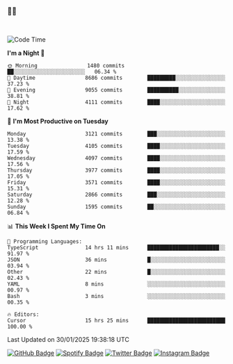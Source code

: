 ### 🤙🍺

<!-- <a href="https://github-readme-stats.vercel.app/api?username=hzak2xx&count_private=true&show_icons=true&theme=dracula">
  <img align="center" src="https://github-readme-stats.vercel.app/api?username=hzak2xx&count_private=true&show_icons=true&theme=dracula" />
</a>
</br> -->
</br>

<!--START_SECTION:waka-->
![Code Time](http://img.shields.io/badge/Code%20Time-3%2C712%20hrs%209%20mins-blue)

**I'm a Night 🦉** 

```text
🌞 Morning                1480 commits        ██░░░░░░░░░░░░░░░░░░░░░░░   06.34 % 
🌆 Daytime                8686 commits        █████████░░░░░░░░░░░░░░░░   37.23 % 
🌃 Evening                9055 commits        ██████████░░░░░░░░░░░░░░░   38.81 % 
🌙 Night                  4111 commits        ████░░░░░░░░░░░░░░░░░░░░░   17.62 % 
```
📅 **I'm Most Productive on Tuesday** 

```text
Monday                   3121 commits        ███░░░░░░░░░░░░░░░░░░░░░░   13.38 % 
Tuesday                  4105 commits        ████░░░░░░░░░░░░░░░░░░░░░   17.59 % 
Wednesday                4097 commits        ████░░░░░░░░░░░░░░░░░░░░░   17.56 % 
Thursday                 3977 commits        ████░░░░░░░░░░░░░░░░░░░░░   17.05 % 
Friday                   3571 commits        ████░░░░░░░░░░░░░░░░░░░░░   15.31 % 
Saturday                 2866 commits        ███░░░░░░░░░░░░░░░░░░░░░░   12.28 % 
Sunday                   1595 commits        ██░░░░░░░░░░░░░░░░░░░░░░░   06.84 % 
```


📊 **This Week I Spent My Time On** 

```text
💬 Programming Languages: 
TypeScript               14 hrs 11 mins      ███████████████████████░░   91.97 % 
JSON                     36 mins             █░░░░░░░░░░░░░░░░░░░░░░░░   03.94 % 
Other                    22 mins             █░░░░░░░░░░░░░░░░░░░░░░░░   02.43 % 
YAML                     8 mins              ░░░░░░░░░░░░░░░░░░░░░░░░░   00.97 % 
Bash                     3 mins              ░░░░░░░░░░░░░░░░░░░░░░░░░   00.35 % 

🔥 Editors: 
Cursor                   15 hrs 25 mins      █████████████████████████   100.00 % 
```


 Last Updated on 30/01/2025 19:38:18 UTC
<!--END_SECTION:waka-->

[![GitHub Badge](https://img.shields.io/badge/GitHub-100000?style=for-the-badge&logo=github&logoColor=white)](https://github.com/hzak2xx)
[![Spotify Badge](https://img.shields.io/badge/Spotify-1ED760?&style=for-the-badge&logo=spotify&logoColor=white)](https://open.spotify.com/user/uf90s6sbbh75a1mt44clkhkvf)
[![Twitter Badge](https://img.shields.io/badge/Twitter-1DA1F2?style=for-the-badge&logo=twitter&logoColor=white)](https://twitter.com/hzak2xx)
[![Instagram Badge](https://img.shields.io/badge/Instagram-E4405F?style=for-the-badge&logo=instagram&logoColor=white)](https://www.instagram.com/hzak2xx/)
